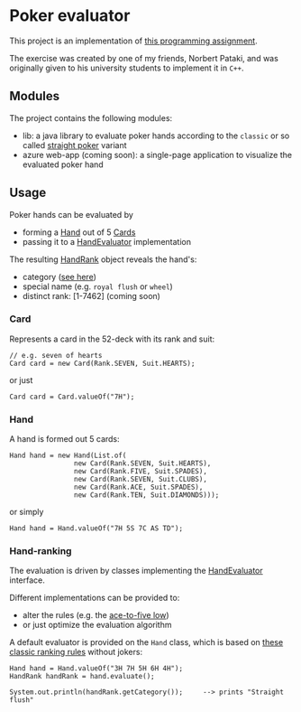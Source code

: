 # Poker evaluator

This project is an implementation of [this programming assignment](https://patakino.web.elte.hu/pny2/beadando.pdf).

The exercise was created by one of my friends, Norbert Pataki, and was originally given to his university students to implement it in `C++`.

## Modules

The project contains the following modules:

- lib: a java library to evaluate poker hands according to the `classic` or so called [straight poker](https://en.wikipedia.org/wiki/Poker) variant
- azure web-app (coming soon): a single-page application to visualize the evaluated poker hand 

## Usage

Poker hands can be evaluated by
- forming a [Hand](lib/src/main/java/com/vimacodes/poker/hand/Hand.java) out of 5 [Cards](lib/src/main/java/com/vimacodes/poker/card/Card.java)
- passing it to a [HandEvaluator](lib/src/main/java/com/vimacodes/poker/hand/HandEvaluator.java) implementation

The resulting [HandRank](lib/src/main/java/com/vimacodes/poker/hand/HandRank.java) object reveals the hand's:
- category ([see here](https://en.wikipedia.org/wiki/List_of_poker_hands)) 
- special name (e.g. `royal flush` or `wheel`)
- distinct rank: [1-7462] (coming soon)

### Card

Represents a card in the 52-deck with its rank and suit:

```
// e.g. seven of hearts
Card card = new Card(Rank.SEVEN, Suit.HEARTS);
```

or just
```
Card card = Card.valueOf("7H");
```

### Hand

A hand is formed out 5 cards:

```
Hand hand = new Hand(List.of(
                new Card(Rank.SEVEN, Suit.HEARTS),
                new Card(Rank.FIVE, Suit.SPADES),
                new Card(Rank.SEVEN, Suit.CLUBS),
                new Card(Rank.ACE, Suit.SPADES),
                new Card(Rank.TEN, Suit.DIAMONDS)));
```

or simply
```
Hand hand = Hand.valueOf("7H 5S 7C AS TD");
```

### Hand-ranking

The evaluation is driven by classes implementing the [HandEvaluator](lib/src/main/java/com/vimacodes/poker/hand/HandEvaluator.java) interface.

Different implementations can be provided to:
- alter the rules (e.g. the [ace-to-five low](https://en.wikipedia.org/wiki/Lowball_(poker)#Ace-to-five))
- or just optimize the evaluation algorithm

A default evaluator is provided on the `Hand` class, which is based on [these classic ranking rules](https://en.wikipedia.org/wiki/List_of_poker_hands) without jokers:

```
Hand hand = Hand.valueOf("3H 7H 5H 6H 4H");
HandRank handRank = hand.evaluate();

System.out.println(handRank.getCategory());     --> prints "Straight flush"
```